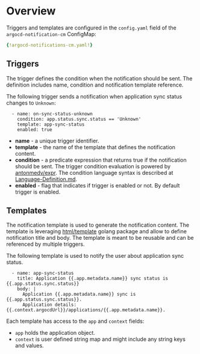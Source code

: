 # Overview

Triggers and templates are configured in the `config.yaml` field of the `argocd-notification-cm` ConfigMap:

```yaml
{!argocd-notifications-cm.yaml!}
```

## Triggers

The trigger defines the condition when the notification should be sent. The definition includes name, condition
and notification template reference.

The following trigger sends a notification when application sync status changes to `Unknown`:

```
  - name: on-sync-status-unknown
    condition: app.status.sync.status == 'Unknown'
    template: app-sync-status
    enabled: true
```

* **name** - a unique trigger identifier.
* **template** - the name of the template that defines the notification content.
* **condition** - a predicate expression that returns true if the notification should be sent. The trigger condition
evaluation is powered by [antonmedv/expr](https://github.com/antonmedv/expr). The condition language syntax is described
at [Language-Definition.md](https://github.com/antonmedv/expr/blob/master/docs/Language-Definition.md).
* **enabled** - flag that indicates if trigger is enabled or not. By default trigger is enabled.

## Templates

The notification template is used to generate the notification content. The template is leveraging
[html/template](https://golang.org/pkg/html/template/) golang package and allow to define notification title and body.
The template is meant to be reusable and can be referenced by multiple triggers.

The following template is used to notify the user about application sync status.

```
  - name: app-sync-status
    title: Application {{.app.metadata.name}} sync status is {{.app.status.sync.status}}
    body: |
      Application {{.app.metadata.name}} sync is {{.app.status.sync.status}}.
      Application details: {{.context.argocdUrl}}/applications/{{.app.metadata.name}}.
```

Each template has access to the `app` and `context` fields:

- `app` holds the application object.
- `context` is user defined string map and might include any string keys and values.